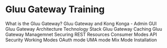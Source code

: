 # Gluu Gateway Training

What is the Gluu Gateway?
Gluu Gateway and Kong
Konga - Admin GUI
Gluu Gateway Architecture
Technology Stack
Gluu Gateway Caching
Gluu Gateway Managemnet
Securing REST Resources
  Consumer Modes
  API Security
Working Modes
  OAuth mode
  UMA mode
  Mix Mode
Installation
